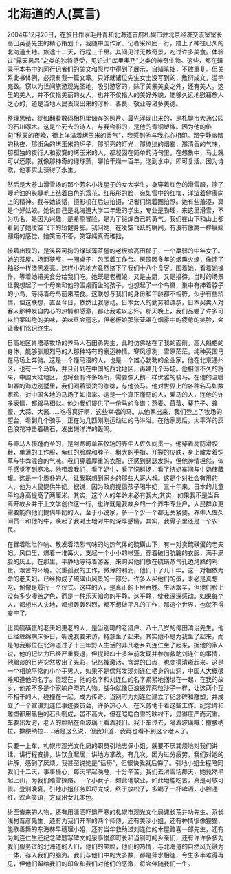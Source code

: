 # 北海道的人(莫言)

2004年12月26日，在旅日作家毛丹青和北海道首府札幌市驻北京经济交流室室长高田英基先生的精心策划下，我随中国作家、记者采风团一行，踏上了神往已久的北海道土地。旅途十二天，行程三千里。其间见过无数奇景，吃过许多美食。体验过"露天风吕"之类的独特感受，见识过"库里奥乃"之类的神奇生物。这些，都在辑录于本书中的同行记者们的美文和照片中得到了展示，自知笔拙，不敢重复。但关系此书体例，必须有我一篇文章。只好就诸位先生女士没写到的，敷衍成文，滥竽充数。窃以为世间旅游观光圣地，吸引游客的，除了美景美食之外，还有美人。这里的美人，并不仅指美丽的女人，也并不仅指人的美好外貌，能够久远地慰藉旅人之心的，还是当地人民表现出来的淳朴、善良、敬业等诸多美德。

整理思绪，犹如翻看数码相机里储存的照片。最先浮现出来的，是札幌市大通公园的石川啄木。这是个死去的诗人，与我合影的，是他的青铜塑像。因为他的俳句"秋天的夜晚，街上洋溢着烤玉米的香气"，我感到他与我心心相印。那宁静幽暗的秋夜，那街角的烤玉米的炉子，那明亮的灯光，那缭绕的烟雾，那清香的气味，那孤独的夜行人和寂寞的烤玉米的人，都凝固在简单的诗句里，在想象中，马上就可以还原，就像那神奇的绿球藻，哪怕干燥一百年，泡到水中，即可复活。因为诗歌，他事实上获得了永生。

然后是大苍山滑雪场的那个芳名小浅星子的女大学生，身穿着红色的滑雪服，涂了睫毛油的长睫毛上结着白色的霜花，红彤彤的脸，宛如雪中的红梅，洋溢着健康向上的精神。我与她谈话，摄影机在后边拍摄，记者们绕着圈拍照。她有些羞涩，真是个好姑娘。她说自己是北海道大学二年级的学生，专业是物理，来这里滑雪，不为功名，是因为兴趣，是希望冒险，是为了锻炼自己的勇气。我们在山下和山上都看到了她凌空飞下的矫健身影。我问她，在凌空飞跃的瞬间，有没有像鹰一样展翅翱翔的感觉，她笑而不答，笑容纯真而稚拙。

接着出现的，是笑容可掬的绿球藻茶屋的老板娘高田郁子，一个羸弱的中年女子。她的茶屋，场面狭窄，一圈桌子，包围着工作台。房顶因多年的烟熏火燎，像涂了釉彩一样漆黑发亮。这样小的地方竟然挤下了我们十八个食客。围着她，看着她操作，等着她把美食分给我们吃。她既是老板娘，又是主厨，又是招待。当时的场景让我想起了一个母亲和他的围桌而坐的孩子，也想起了一个鸟巢，巢中有抻着脖子的小鸟，等待着母鸟前来喂食。这联想与我们的身份和年龄都不相符，似乎有些矫情，但这联想，直至今日，依然让我感动。日本女人的勤劳和谦恭，日本买卖人对客人那种发自内心的热情和感激，都让我难以忘怀。那天晚上，我们品尝了许多可以拍案叫绝的美味，美味终会遗忘，但老板娘那张笼罩在烟雾中的疲惫的笑脸，会让我们铭记终生。

日高地区肯塔基牧场的养马人石田勇先生，此时仿佛站在了我的面前。高大魁梧的身体，能够驯服烈马的人那种特有的豪迈神情。寒风凛冽，雪原茫茫，纯种英国马在马场上奔驰。这是一个懂马语的人，也是一个雄心勃勃的企业家。他在北京通州区，也有一个马场，并且计划在中国的西北地区，再建几个马场。他相信不久的将来，中国大陆地区，也将会有许多场所，需要像天鹅一样优雅的骏马。在他的温暖如春的海边别墅里，我们喝着滚烫的咖啡，与他谈马。他对世界上的各种名马如数家珍，对中国各地的马场了如指掌。这是一个真正懂马的人，爱马的人，连他的许多表情，都跟马相似。他为我们提供了一份马的食谱：燕麦、苜蓿、葵花子、蜂蜜、大蒜、大酱……吃得真好啊，这些幸福的马。从他家出来，我们登上了牧场的望台，看到几个骑手，正在为几匹刚刚运动过的马淋浴。在他家房后，太平洋的灰色浪花冲击着礁石，发出懒洋洋的轰鸣。

与养马人接踵而至的，是阿寒町草笛牧场的养牛人佐久间贯一。他穿着高防滑胶鞋，单薄的工作服，紫红的脸膛和脖子，粗大的手指，开裂的皮肤，身上散发着饲草与牛粪混合的气味。我们穿着厚重的衣服，还感到瑟瑟发抖，但他神情坦然，似乎感觉不到寒冷。他带着我们，看了奶牛，看了饲料场，看了挤奶车间与牛奶储藏罐。这是一个质朴的人，让我联想到家乡的那些大哥大叔。这是个对社会有用的人，他为人民提供牛奶。据说，因为政府提倡孩子喝牛奶，三十年来，日本的儿童平均身高提高了两厘米。其实，这个人的年龄未必有我大;其实，如果我不是当兵离开故乡并干上文学创作这一行，也许就是我故乡的一个养牛专业户。人民群众更需要能向他们提供牛奶的人，至于小说家，多一个少一个都无关紧要。养牛人佐久间贯一和他的牛，唤起了我对土地对牛的深厚感情。其实，我骨子里还是一个农民。

在冒着咝咝作响、散发着浓烈气味的灼热气体的硫磺山下，有一对卖硫磺蛋的老夫妇。风口里，燃着一堆篝火，支起一个小小的帐篷。穿着破旧肮脏的衣服，满手满脸的灰土，在那里，平静地等待着游客，来购买他们放在硫磺蒸气孔边烤熟的鸡蛋。艰苦的环境，沉重孤寂的工作，微薄的利润，他们干了几十年。这一对相依为命的老夫妇，已经构成了硫磺山风景的一部分。许多人买他们的蛋，未必是真想吃，倒像是履行一个仪式。这样的人，是真正的下层百姓。生活艰辛，但他们脸上没有多少凄苦之色，而是一种乐天知命的平静。这平静，使我深深感动。如果每个人，都想出人头地，都想轰轰烈烈，都不想做平凡的工作，那这个世界，也就不得安宁了。

比卖硫磺蛋的老夫妇更老的人，是当别町的老猎户、八十八岁的侉田清治先生。他已经缠绵病床多日，听说我要来访，特意坐了起来。其实他不是为我坐了起来，而是为我那位在北海道过了十三年野人生活的非凡老乡刘连仁坐了起来。据他的家人说，他的记忆力已经严重衰退，但提起四十多年前发现并参加救助刘连仁的事情，他黯淡的目光突然放出了光彩，记忆被激活，含混的口齿，也变得清晰起来。这是一个相貌平常的小个子男人，如果不是偶然发现刘连仁栖身的山洞，中国人大概很难知道他的名字。但现在，他的名字和刘连仁的名字紧紧地捆绑在一起，在我的故乡，他差不多是个家喻户晓的人物。战争就像巨浪拨弄两粒沙子一样，让这两个互不相干的人，碰撞在一起，成为传奇。当别町为刘连仁建立了纪念碑和雕塑，并成立了一个宣讲刘连仁事迹委员会，许多热心人，在义务地干着这些工作。纪念碑和雕塑都用黑色的石头制成，虽不高大，但在皑皑白雪的映衬下，显得庄严而沉重。车要出发时，老人的脸贴在窗玻璃上看着我们。我下车过去，隔着玻璃喊：撒腰纳拉，撒腰纳拉……话是这么说，但我知道，我再也看不到这个老人了。

只要一上车，札幌市观光文化局的职员引地志保小姐，就要不厌其烦地对我们讲话，讲行程安排，讲饮食起居，讲地方掌故。有几次，因为过分疲劳，我们对她的讲解，感到了厌烦。我甚至说她是"话痨"，但很快我就后悔了。引地小姐全程陪同我们十二天，事事操心，每天早起晚睡，十分辛苦。我们去滑雪场那天，她竟然早起上山，为我们踏雪探路。一个小女子，如此地敬业，如此地能吃苦，真是可敬可佩。登别晚宴，引地小姐任务即将完成，终于放松了，多喝了一杯啤酒，小脸通红，欢声笑语，方现出女儿本色。

纷至沓来的人物，还有用潇洒吓退严寒的札幌市观光文化局课长荒井功先生、系长浅村晋彦先生，还有为我们开车的两个师傅，还有美沙小姐，还有神情很像狸猫、能歌善舞的东海林早穗理小姐，还有当年救助过刘连仁的木屋路喜一郎先生，还有为刘连仁生还纪念碑题写碑文的泉亭俊彦町长和当别町的乡亲们，还有许许多多为我们服务过的北海道的人们，他们的笑脸，他们的热情，与北海道的自然风光融为一体，存入我们的脑海。我们与他们中的大多数，都是萍水相逢，今生多半难得再见，但他们留给我们的印象和我们对他们的感激，将会伴随我们一生。
